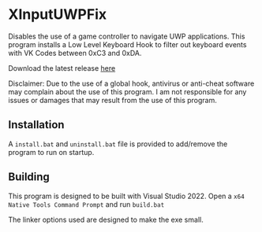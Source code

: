 # XInputUWPFix

Disables the use of a game controller to navigate UWP applications. This program installs a Low Level Keyboard Hook to filter out keyboard events with VK Codes between 0xC3 and 0xDA.

Download the latest release [here](https://github.com/BlueAmulet/XInputUWPFix/releases/latest)

Disclaimer: Due to the use of a global hook, antivirus or anti-cheat software may complain about the use of this program. I am not responsible for any issues or damages that may result from the use of this program.

## Installation

A `install.bat` and `uninstall.bat` file is provided to add/remove the program to run on startup.

## Building

This program is designed to be built with Visual Studio 2022. Open a `x64 Native Tools Command Prompt` and run `build.bat`

The linker options used are designed to make the exe small.

